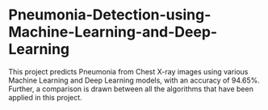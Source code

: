 # Pneumonia-Detection-using-Machine-Learning-and-Deep-Learning
This project predicts Pneumonia from Chest X-ray images using various Machine Learning and Deep Learning models, with an accuracy of 94.65%. Further, a comparison is drawn between all the algorithms that have been applied in this project.
